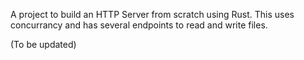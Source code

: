 

A project to build an HTTP Server from scratch using Rust. This uses concurrancy and has several endpoints  to read and write files.



(To be updated)

